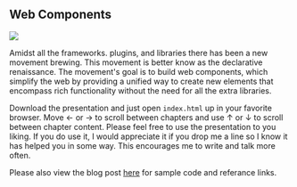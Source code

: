 ## Web Components

![](http://tyronemichael.com/content/images/2014/Jul/Screen-Shot-2014-07-25-at-4-10-10-PM.png)

Amidst all the frameworks. plugins, and libraries there has been a new movement brewing. This movement is better know as the declarative renaissance. The movement's goal is to build web components, which simplify the web by providing a unified way to create new elements that encompass rich functionality without the need for all the extra libraries.

Download the presentation and just open `index.html` up in your favorite browser. Move &#8592; or &#8594; to scroll between chapters and use &#8593; or &#8595; to scroll between chapter content. Please feel free to use the presentation to you liking. If you do use it, I would appreciate it if you drop me a line so I know it has helped you in some way. This encourages me to write and talk more often.

Please also view the blog post [here](http://tyronemichael.com/a-declarative-renaissance-with-web-components-and-polymer/) for sample code and referance links.
